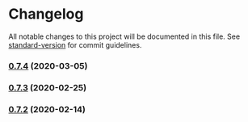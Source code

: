 # Changelog

All notable changes to this project will be documented in this file. See [standard-version](https://github.com/conventional-changelog/standard-version) for commit guidelines.

### [0.7.4](https://github.com/renproject/ren-js/compare/v0.7.3...v0.7.4) (2020-03-05)

### [0.7.3](https://github.com/renproject/ren-js/compare/v0.7.2...v0.7.3) (2020-02-25)

### [0.7.2](https://github.com/renproject/ren-js/compare/v0.7.1...v0.7.2) (2020-02-14)
